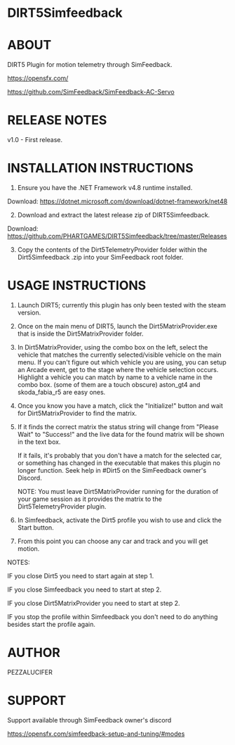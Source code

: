 # DIRT5Simfeedback


ABOUT
=====
DIRT5 Plugin for motion telemetry through SimFeedback.

https://opensfx.com/

https://github.com/SimFeedback/SimFeedback-AC-Servo


RELEASE NOTES
=============
v1.0 - First release.


INSTALLATION INSTRUCTIONS 
=========================

1. Ensure you have the .NET Framework v4.8 runtime installed.

Download: https://dotnet.microsoft.com/download/dotnet-framework/net48

2. Download and extract the latest release zip of DIRT5Simfeedback.

Download: https://github.com/PHARTGAMES/DIRT5Simfeedback/tree/master/Releases

3. Copy the contents of the Dirt5TelemetryProvider folder within the Dirt5Simfeedback .zip into your SimFeedback root folder.


USAGE INSTRUCTIONS 
==================

1. Launch DIRT5; currently this plugin has only been tested with the steam version.

2. Once on the main menu of DIRT5, launch the Dirt5MatrixProvider.exe that is inside the Dirt5MatrixProvider folder.

3. In Dirt5MatrixProvider, using the combo box on the left, select the vehicle that matches the currently selected/visible vehicle on the main menu. If you can't figure out which vehicle you are using, you
can setup an Arcade event, get to the stage where the vehicle selection occurs. Highlight a vehicle you can match by name to a vehicle name in the combo box. (some of them are a touch obscure) aston_gt4 and
skoda_fabia_r5 are easy ones.

4. Once you know you have a match, click the "Initialize!" button and wait for Dirt5MatrixProvider to find the matrix.

5. If it finds the correct matrix the status string will change from "Please Wait" to "Success!" and the live data for the found matrix will be shown in the text box.

   If it fails, it's probably that you don't have a match for the selected car, or something has changed in the executable that makes this plugin no longer function. Seek help in #Dirt5 on the SimFeedback owner's Discord.

   NOTE: You must leave Dirt5MatrixProvider running for the duration of your game session as it provides the matrix to the Dirt5TelemetryProvider plugin.

7. In Simfeedback, activate the Dirt5 profile you wish to use and click the Start button.

8. From this point you can choose any car and track and you will get motion.


NOTES:

IF you close Dirt5 you need to start again at step 1.

IF you close Simfeedback you need to start at step 2.

IF you close Dirt5MatrixProvider you need to start at step 2.

IF you stop the profile within Simfeedback you don't need to do anything besides start the profile again.


AUTHOR
======

PEZZALUCIFER


SUPPORT
=======

Support available through SimFeedback owner's discord

https://opensfx.com/simfeedback-setup-and-tuning/#modes
